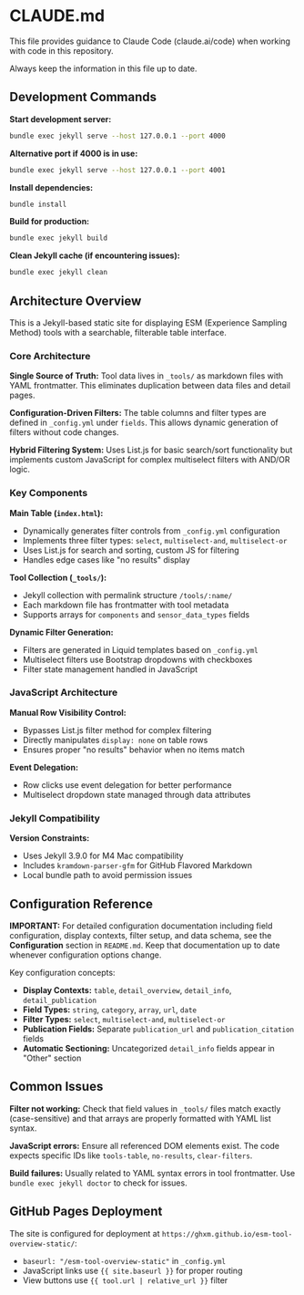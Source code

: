 # CLAUDE.md

This file provides guidance to Claude Code (claude.ai/code) when working with code in this repository.

Always keep the information in this file up to date.

## Development Commands

**Start development server:**
```bash
bundle exec jekyll serve --host 127.0.0.1 --port 4000
```

**Alternative port if 4000 is in use:**
```bash
bundle exec jekyll serve --host 127.0.0.1 --port 4001
```

**Install dependencies:**
```bash
bundle install
```

**Build for production:**
```bash
bundle exec jekyll build
```

**Clean Jekyll cache (if encountering issues):**
```bash
bundle exec jekyll clean
```

## Architecture Overview

This is a Jekyll-based static site for displaying ESM (Experience Sampling Method) tools with a searchable, filterable table interface.

### Core Architecture

**Single Source of Truth:** Tool data lives in `_tools/` as markdown files with YAML frontmatter. This eliminates duplication between data files and detail pages.

**Configuration-Driven Filters:** The table columns and filter types are defined in `_config.yml` under `fields`. This allows dynamic generation of filters without code changes.

**Hybrid Filtering System:** Uses List.js for basic search/sort functionality but implements custom JavaScript for complex multiselect filters with AND/OR logic.

### Key Components

**Main Table (`index.html`):**
- Dynamically generates filter controls from `_config.yml` configuration
- Implements three filter types: `select`, `multiselect-and`, `multiselect-or`
- Uses List.js for search and sorting, custom JS for filtering
- Handles edge cases like "no results" display

**Tool Collection (`_tools/`):**
- Jekyll collection with permalink structure `/tools/:name/`
- Each markdown file has frontmatter with tool metadata
- Supports arrays for `components` and `sensor_data_types` fields

**Dynamic Filter Generation:**
- Filters are generated in Liquid templates based on `_config.yml`
- Multiselect filters use Bootstrap dropdowns with checkboxes
- Filter state management handled in JavaScript

### JavaScript Architecture

**Manual Row Visibility Control:**
- Bypasses List.js filter method for complex filtering
- Directly manipulates `display: none` on table rows
- Ensures proper "no results" behavior when no items match

**Event Delegation:**
- Row clicks use event delegation for better performance
- Multiselect dropdown state managed through data attributes

### Jekyll Compatibility

**Version Constraints:**
- Uses Jekyll 3.9.0 for M4 Mac compatibility
- Includes `kramdown-parser-gfm` for GitHub Flavored Markdown
- Local bundle path to avoid permission issues

## Configuration Reference

**IMPORTANT:** For detailed configuration documentation including field configuration, display contexts, filter setup, and data schema, see the **Configuration** section in `README.md`. Keep that documentation up to date whenever configuration options change.

Key configuration concepts:
- **Display Contexts:** `table`, `detail_overview`, `detail_info`, `detail_publication`
- **Field Types:** `string`, `category`, `array`, `url`, `date`
- **Filter Types:** `select`, `multiselect-and`, `multiselect-or`
- **Publication Fields:** Separate `publication_url` and `publication_citation` fields
- **Automatic Sectioning:** Uncategorized `detail_info` fields appear in "Other" section

## Common Issues

**Filter not working:** Check that field values in `_tools/` files match exactly (case-sensitive) and that arrays are properly formatted with YAML list syntax.

**JavaScript errors:** Ensure all referenced DOM elements exist. The code expects specific IDs like `tools-table`, `no-results`, `clear-filters`.

**Build failures:** Usually related to YAML syntax errors in tool frontmatter. Use `bundle exec jekyll doctor` to check for issues.

## GitHub Pages Deployment

The site is configured for deployment at `https://ghxm.github.io/esm-tool-overview-static/`:

- `baseurl: "/esm-tool-overview-static"` in `_config.yml`
- JavaScript links use `{{ site.baseurl }}` for proper routing
- View buttons use `{{ tool.url | relative_url }}` filter